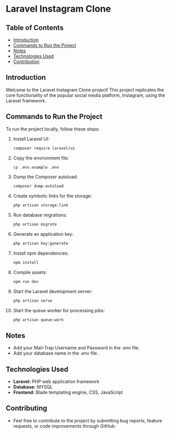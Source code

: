 # Laravel Instagram Clone

## Table of Contents

- [Introduction](#introduction)
- [Commands to Run the Project](#commands-to-run-the-project)
- [Notes](#notes)
- [Technologies Used](#technologies-used)
- [Contribution](#contribution)

## Introduction

Welcome to the Laravel Instagram Clone project! This project replicates the core functionality of the popular social media platform, Instagram, using the Laravel framework.

## Commands to Run the Project

To run the project locally, follow these steps:

1. Install Laravel UI:
   ```bash
   composer require laravel/ui
   ```

2. Copy the environment file:
   ```bash
   cp .env.example .env
   ```

3. Dump the Composer autoload:
   ```bash
   composer dump-autoload
   ```

4. Create symbolic links for the storage:
   ```bash
   php artisan storage:link
   ```

5. Run database migrations:
   ```bash
   php artisan migrate
   ```

6. Generate an application key:
   ```bash
   php artisan key:generate
   ```

7. Install npm dependencies:
   ```bash
   npm install
   ```

8. Compile assets:
   ```bash
   npm run dev
   ```

9. Start the Laravel development server:
   ```bash
   php artisan serve
   ```

10. Start the queue worker for processing jobs:
    ```bash
    php artisan queue:work
    ```

## Notes

- Add your Mail-Trap Username and Password in the .env file.
- Add your database name in the .env file.

## Technologies Used

- **Laravel:** PHP web application framework
- **Database:** MYSQL
- **Frontend:** Blade templating engine, CSS, JavaScript

## Contributing

- Feel free to contribute to the project by submitting bug reports, feature requests, or code improvements through GitHub
